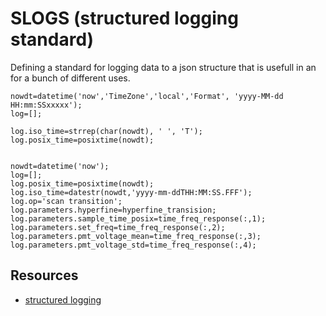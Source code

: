 # SLOGS (structured logging standard)
Defining a standard for logging data to a json structure that is usefull in an for a bunch of different uses.



    nowdt=datetime('now','TimeZone','local','Format', 'yyyy-MM-dd HH:mm:SSxxxxx');
    log=[];
    
    log.iso_time=strrep(char(nowdt), ' ', 'T');
    log.posix_time=posixtime(nowdt);
    
    
    nowdt=datetime('now');
    log=[];
    log.posix_time=posixtime(nowdt);
    log.iso_time=datestr(nowdt,'yyyy-mm-ddTHH:MM:SS.FFF');
    log.op='scan transition';
    log.parameters.hyperfine=hyperfine_transision;
    log.parameters.sample_time_posix=time_freq_response(:,1);
    log.parameters.set_freq=time_freq_response(:,2);
    log.parameters.pmt_voltage_mean=time_freq_response(:,3);
    log.parameters.pmt_voltage_std=time_freq_response(:,4);
    
## Resources
- [structured logging](https://stackify.com/what-is-structured-logging-and-why-developers-need-it/)
